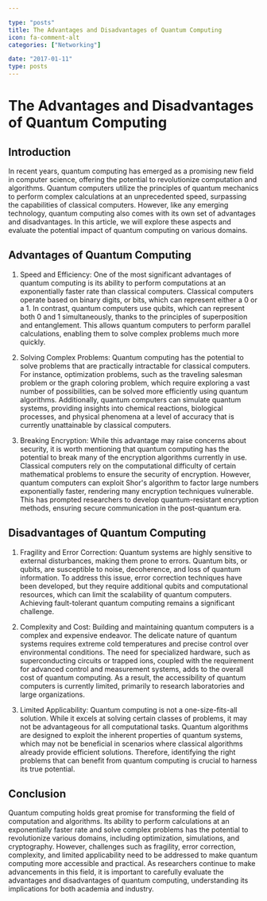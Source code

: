 ```yaml
---

type: "posts"
title: The Advantages and Disadvantages of Quantum Computing
icon: fa-comment-alt
categories: ["Networking"]

date: "2017-01-11"
type: posts
---
```





# The Advantages and Disadvantages of Quantum Computing

## Introduction

In recent years, quantum computing has emerged as a promising new field in computer science, offering the potential to revolutionize computation and algorithms. Quantum computers utilize the principles of quantum mechanics to perform complex calculations at an unprecedented speed, surpassing the capabilities of classical computers. However, like any emerging technology, quantum computing also comes with its own set of advantages and disadvantages. In this article, we will explore these aspects and evaluate the potential impact of quantum computing on various domains.

## Advantages of Quantum Computing

1. Speed and Efficiency: One of the most significant advantages of quantum computing is its ability to perform computations at an exponentially faster rate than classical computers. Classical computers operate based on binary digits, or bits, which can represent either a 0 or a 1. In contrast, quantum computers use qubits, which can represent both 0 and 1 simultaneously, thanks to the principles of superposition and entanglement. This allows quantum computers to perform parallel calculations, enabling them to solve complex problems much more quickly.

2. Solving Complex Problems: Quantum computing has the potential to solve problems that are practically intractable for classical computers. For instance, optimization problems, such as the traveling salesman problem or the graph coloring problem, which require exploring a vast number of possibilities, can be solved more efficiently using quantum algorithms. Additionally, quantum computers can simulate quantum systems, providing insights into chemical reactions, biological processes, and physical phenomena at a level of accuracy that is currently unattainable by classical computers.

3. Breaking Encryption: While this advantage may raise concerns about security, it is worth mentioning that quantum computing has the potential to break many of the encryption algorithms currently in use. Classical computers rely on the computational difficulty of certain mathematical problems to ensure the security of encryption. However, quantum computers can exploit Shor's algorithm to factor large numbers exponentially faster, rendering many encryption techniques vulnerable. This has prompted researchers to develop quantum-resistant encryption methods, ensuring secure communication in the post-quantum era.

## Disadvantages of Quantum Computing

1. Fragility and Error Correction: Quantum systems are highly sensitive to external disturbances, making them prone to errors. Quantum bits, or qubits, are susceptible to noise, decoherence, and loss of quantum information. To address this issue, error correction techniques have been developed, but they require additional qubits and computational resources, which can limit the scalability of quantum computers. Achieving fault-tolerant quantum computing remains a significant challenge.

2. Complexity and Cost: Building and maintaining quantum computers is a complex and expensive endeavor. The delicate nature of quantum systems requires extreme cold temperatures and precise control over environmental conditions. The need for specialized hardware, such as superconducting circuits or trapped ions, coupled with the requirement for advanced control and measurement systems, adds to the overall cost of quantum computing. As a result, the accessibility of quantum computers is currently limited, primarily to research laboratories and large organizations.

3. Limited Applicability: Quantum computing is not a one-size-fits-all solution. While it excels at solving certain classes of problems, it may not be advantageous for all computational tasks. Quantum algorithms are designed to exploit the inherent properties of quantum systems, which may not be beneficial in scenarios where classical algorithms already provide efficient solutions. Therefore, identifying the right problems that can benefit from quantum computing is crucial to harness its true potential.

## Conclusion

Quantum computing holds great promise for transforming the field of computation and algorithms. Its ability to perform calculations at an exponentially faster rate and solve complex problems has the potential to revolutionize various domains, including optimization, simulations, and cryptography. However, challenges such as fragility, error correction, complexity, and limited applicability need to be addressed to make quantum computing more accessible and practical. As researchers continue to make advancements in this field, it is important to carefully evaluate the advantages and disadvantages of quantum computing, understanding its implications for both academia and industry.